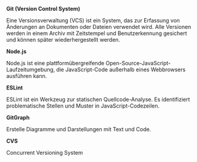 **Git (Version Control System)**

Eine Versionsverwaltung (VCS) ist ein System, das zur Erfassung von Änderungen an Dokumenten oder Dateien verwendet wird. 
Alle Versionen werden in einem Archiv mit Zeitstempel und Benutzerkennung gesichert und können später wiederhergestellt werden.



**Node.js**

Node.js ist eine plattformübergreifende Open-Source-JavaScript-Laufzeitumgebung, 
die JavaScript-Code außerhalb eines Webbrowsers ausführen kann.



**ESLint**

ESLint ist ein Werkzeug zur statischen Quellcode-Analyse. 
Es identifiziert problematische Stellen und Muster in JavaScript-Codezeilen.



**GitGraph**

Erstelle Diagramme und Darstellungen mit Text und Code.



**CVS**

Concurrent Versioning System
